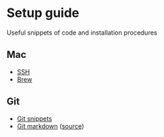 # Setup guide
Useful snippets of code and installation procedures

## Mac ##
* [SSH](content/mac/ssh.md)
* [Brew](content/mac/brew.md)

## Git ##
* [Git snippets](content/git/git-snippets.md)
* [Git markdown](content/git/git-markdown.md) ([source](https://github.com/tchapi/markdown-cheatsheet/blob/master/README.md))